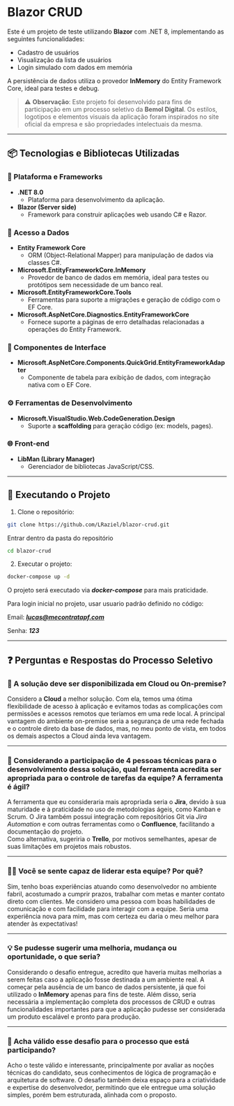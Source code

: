 # Blazor CRUD

Este é um projeto de teste utilizando **Blazor** com .NET 8, implementando as seguintes funcionalidades:

- Cadastro de usuários  
- Visualização da lista de usuários  
- Login simulado com dados em memória

A persistência de dados utiliza o provedor **InMemory** do Entity Framework Core, ideal para testes e debug.

> ⚠️ **Observação**: Este projeto foi desenvolvido para fins de participação em um processo seletivo da **Bemol Digital**. Os estilos, logotipos e elementos visuais da aplicação foram inspirados no site oficial da empresa e são propriedades intelectuais da mesma.

---

## 📦 Tecnologias e Bibliotecas Utilizadas

### 🔧 Plataforma e Frameworks

- **.NET 8.0**
  - Plataforma para desenvolvimento da aplicação.
- **Blazor (Server side)**
  - Framework para construir aplicações web usando C# e Razor.

### 💾 Acesso a Dados

- **Entity Framework Core**
  - ORM (Object-Relational Mapper) para manipulação de dados via classes C#.
- **Microsoft.EntityFrameworkCore.InMemory**
  - Provedor de banco de dados em memória, ideal para testes ou protótipos sem necessidade de um banco real.
- **Microsoft.EntityFrameworkCore.Tools**
  - Ferramentas para suporte a migrações e geração de código com o EF Core.
- **Microsoft.AspNetCore.Diagnostics.EntityFrameworkCore**
  - Fornece suporte a páginas de erro detalhadas relacionadas a operações do Entity Framework.

### 🧩 Componentes de Interface

- **Microsoft.AspNetCore.Components.QuickGrid.EntityFrameworkAdapter**
  - Componente de tabela para exibição de dados, com integração nativa com o EF Core.

### ⚙️ Ferramentas de Desenvolvimento

- **Microsoft.VisualStudio.Web.CodeGeneration.Design**
  - Suporte a **scaffolding** para geração  código (ex: models, pages).

### 🌐 Front-end

- **LibMan (Library Manager)**
  - Gerenciador de bibliotecas JavaScript/CSS.

---

## 🚀 Executando o Projeto

1. Clone o repositório:

```bash
git clone https://github.com/LRaziel/blazor-crud.git
```

Entrar dentro da pasta do repositório
```bash
cd blazor-crud
```

2. Executar o projeto:
```bash
docker-compose up -d
```

O projeto será executado via ***docker-compose*** para mais praticidade. 

Para login inicial no projeto, usar usuario padrão definido no código:

Email: ***lucas@mecontratapf.com***

Senha: ***123***

---

## ❓ Perguntas e Respostas do Processo Seletivo

### 📍 A solução deve ser disponibilizada em Cloud ou On-premise?

Considero a **Cloud** a melhor solução. Com ela, temos uma ótima flexibilidade de acesso à aplicação e evitamos todas as complicações com permissões e acessos remotos que teríamos em uma rede local. A principal vantagem do ambiente on-premise seria a segurança de uma rede fechada e o controle direto da base de dados, mas, no meu ponto de vista, em todos os demais aspectos a Cloud ainda leva vantagem.

---

### 👥 Considerando a participação de 4 pessoas técnicas para o desenvolvimento dessa solução, qual ferramenta acredita ser apropriada para o controle de tarefas da equipe? A ferramenta é ágil?

A ferramenta que eu consideraria mais apropriada seria o **Jira**, devido à sua maturidade e à praticidade no uso de metodologias ágeis, como Kanban e Scrum. O Jira também possui integração com repositórios Git via *Jira Automation* e com outras ferramentas como o **Confluence**, facilitando a documentação do projeto.  
Como alternativa, sugeriria o **Trello**, por motivos semelhantes, apesar de suas limitações em projetos mais robustos.

---

### 🧑‍💼 Você se sente capaz de liderar esta equipe? Por quê?

Sim, tenho boas experiências atuando como desenvolvedor no ambiente fabril, acostumado a cumprir prazos, trabalhar com metas e manter contato direto com clientes. Me considero uma pessoa com boas habilidades de comunicação e com facilidade para interagir com a equipe. Seria uma experiência nova para mim, mas com certeza eu daria o meu melhor para atender às expectativas!

---

### 💡 Se pudesse sugerir uma melhoria, mudança ou oportunidade, o que seria?

Considerando o desafio entregue, acredito que haveria muitas melhorias a serem feitas caso a aplicação fosse destinada a um ambiente real. A começar pela ausência de um banco de dados persistente, já que foi utilizado o **InMemory** apenas para fins de teste. Além disso, seria necessária a implementação completa dos processos de CRUD e outras funcionalidades importantes para que a aplicação pudesse ser considerada um produto escalável e pronto para produção.

---

### 🎯 Acha válido esse desafio para o processo que está participando?

Acho o teste válido e interessante, principalmente por avaliar as noções técnicas do candidato, seus conhecimentos de lógica de programação e arquitetura de software. O desafio também deixa espaço para a criatividade e expertise do desenvolvedor, permitindo que ele entregue uma solução simples, porém bem estruturada, alinhada com o proposto.



